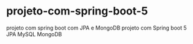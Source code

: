 # projeto-com-spring-boot-5
projeto com spring boot com  JPA e MongoDB
projeto com Spring boot 5
JPA
MySQL
MongoDB
